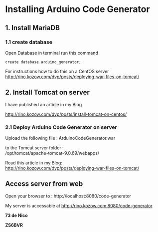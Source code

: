 # Installing Arduino Code Generator 

## 1. Install MariaDB


### 1.1 create database
Open Database in terminal run this command
```
create database arduino_generator;
```
For instructions how to do this on a CentOS server\
http://rino.kozow.com/dvp/posts/deploying-war-files-on-tomcat/


## 2. Install Tomcat on server

I have published an article in my Blog  
  
http://rino.kozow.com/dvp/posts/install-tomcat-on-centos/
  

### 2.1 Deploy Arduino Code Generator on server

Upload the following file : ArduinoCodeGenerator.war  
  
to the Tomcat server folder :  
/opt/tomcat/apache-tomcat-9.0.69/webapps/ 

Read this article in my Blog: \
http://rino.kozow.com/dvp/posts/deploying-war-files-on-tomcat/

## Access server from web  
Open your browser to :
http://localhost:8080/code-generator  
  
My server is accessable at 
http://rino.kozow.com:8080/code-generator  


**73 de Nico**  

**ZS6BVR**
